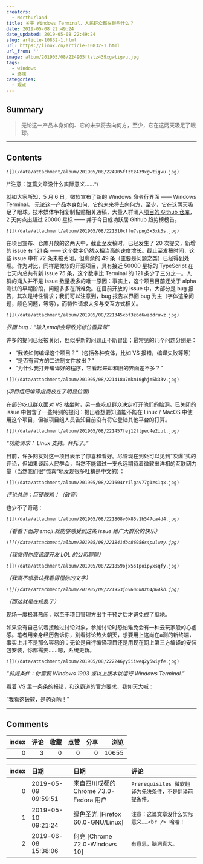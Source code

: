 ```yaml
---
creators:
  - Northurland
title: 关于 Windows Terminal，人民群众都在聊些什么？
date: 2019-05-08 22:49:24
date_updated: 2019-05-08 22:49:24
slug: article-10832-1.html
url: https://linux.cn/article-10832-1.html
url_from: ''
image: album/201905/08/224905ftztz439xgwtigvu.jpg
tags:
  - windows
  - 终端
categories:
  - 观点
---
```


## Summary

> 无论这一产品本身如何、它的未来将去向何方，至少，它在这两天吸足了眼球。

***

<!-- more -->

## Contents

`![](/data/attachment/album/201905/08/224905ftztz439xgwtigvu.jpg)`

/\*注意：这篇文章没什么实际意义……\*/

就如大家所知，5 月 6 日，微软宣布了新的 Windows 命令行界面 —— Windows Terminal。 无论这一产品本身如何、它的未来将去向何方，至少，它在这两天吸足了眼球。技术媒体争相复制黏贴相关通稿，大量人群涌入[项目的 Github 仓库](https://github.com/microsoft/Terminal)，2 天内点出超过 20000 星标 —— 并于今日成功跃居 Github 趋势榜榜首。

`![](/data/attachment/album/201905/08/221310xffu7vpng3x3xk3s.jpg)`

在项目宣布、仓库开放的这两天中，截止至发稿时，已经发生了 20 次提交，新增的 issue 有 121 条 —— 这个数字仍然以相当高的速度增长。截止至发稿时间，这些 issue 中有 72 条未被关闭，但剩余的 49 条（主要是问题之类）已经得到处理。作为对比，同样是微软的开源项目，具有接近 50000 星标的 TypeScript 在七天内总共有新 issue 75 条，这个数字比 Terminal 的 121 条少了三分之一。人群的涌入并不是 issue 数量极多的唯一原因：事实上，这个项目目前还处于 alpha 测试的早期阶段，问题多多在所难免。在目前开放的 issue 中，大部分是 bug 报告，其次是特性请求；我们可以注意到，bug 报告以界面 bug 为主（字体渲染问题，颜色问题，等等），而特性请求大多与交互方式相关。

`![](/data/attachment/album/201905/08/221345xbf3z6d6wzddruwz.jpg)`

*界面 bug：“输入emoji会导致光标位置异常”*

许多的提问已经被关闭，但似乎新的问题正不断冒出；最常见的几个问题分别是：

* “我该如何编译这个项目？”（包括各种变体，比如 VS 报错，编译失败等等）
* “是否有官方的二进制文件放出？”
* “为什么我打开编译好的程序，它看起来却和旧的界面差不多？”

`![](/data/attachment/album/201905/08/221418u7mkm10ghjm5k33v.jpg)`

*(项目组把编译指南放在了明显位置)*

在部分吃瓜群众面对 VS 枯坐时，另一些吃瓜群众决定打开他们的脑洞。已关闭的 issue 中包含了一些特别的提问：提出者想要知道能不能在 Linux / MacOS 中使用这个项目，但被项目组人员告知目前没有将它登陆其他平台的打算。

`![](/data/attachment/album/201905/08/221457fej12llpec4e2iul.jpg)`

*“功能请求： Linux 支持。拜托了。”*

目前，许多网友对这一项目表示了惊喜和看好。尽管现在到处可以见到“吹爆”式的评论，但如果谈起人民群众，当然不能错过一支永远期待着微软出洋相的互联网力量（当然我们很“惊喜”地发现很多吐槽是中文的）：

`![](/data/attachment/album/201905/08/221604rrilgav77g1zs1qx.jpg)`

*评论总结：巨硬辣鸡！（破音）*

也少不了奇葩：

`![](/data/attachment/album/201905/08/221808v0k85v1b547ca4d4.jpg)`

*（看看下面的 emoji 就能够感受到这条 issue 给广大群众的快乐）*

*`![](/data/attachment/album/201905/08/221841dbc86956s4pulwzy.jpg)`*

*（我觉得你应该跟开发 LOL 的公司聊聊）*

`![](/data/attachment/album/201905/08/221859ojx5s1poipyxsqfy.jpg)`

*（我真不想承认我看得懂你的文字）*

*`![](/data/attachment/album/201905/08/221953j6v6u6k8z64p64kh.jpg)`*

*（而这就是在捣乱了）*

现场一度极其热闹，以至于项目管理方出手干预之后才避免成了瓜地。

如果没有自己试着接触过讨论对象，参加讨论时恐怕难免会有一种云玩家般的心虚感。笔者用亲身经历告诉你，别看讨论热火朝天，想要用上这尚在a测的新终端，事实上并不是那么容易的：无论是自行编译项目还是用现在网上第三方编译的安装包安装，你都需要……嗯，系统更新。

`![](/data/attachment/album/201905/08/222246yy5iiweq2y5wiyfe.jpg)`

*“前提条件：你需要 Windows 1903 或以上版本以运行 Windows Terminal.”*

看着 VS 里一条条的报错，和这霸道的官方要求，我仰天大喊：

“我看这破软，是药丸呐！”

***

## Comments


|   index |   评论 |   收藏 |   点赞 |   分享 |   浏览 |
|--------:|-------:|-------:|-------:|-------:|-------:|
|       0 |      3 |      0 |      0 |      0 |  10655 |

|   index | 日期                | 日期                                   | 评论                                                   |
|--------:|:--------------------|:---------------------------------------|:-------------------------------------------------------|
|       0 | 2019-05-09 09:59:51 | 来自四川成都的 Chrome 73.0-Fedora 用户 | `Prerequisites 微软翻译为先决条件，不是翻译前提条件。` |
|       1 | 2019-05-10 09:21:24 | 绿色圣光 [Firefox 60.0-GNU/Linux]      | `注意：这篇文章没什么实际意义……<br /> 哈哈！`          |
|       2 | 2019-06-08 15:38:06 | 何亮 [Chrome 72.0-Windows 10]          | `有意思，脑洞真大。`                                   |
